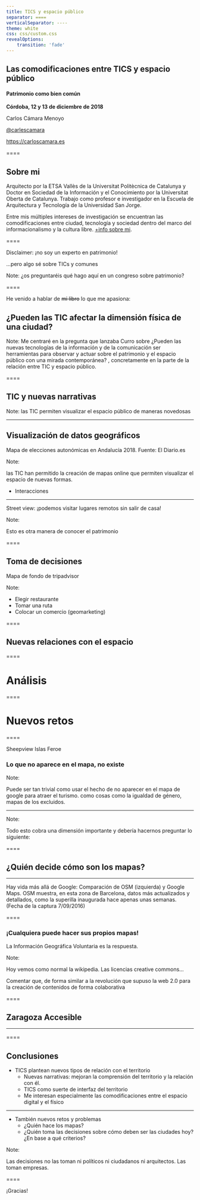 ```yaml
---
title: TICS y espacio público
separator: ====
verticalSeparator: ----
theme: white
css: css/custom.css
revealOptions:
    transition: 'fade'
---
```

<!-- .slide: data-background="img/aaron-sebastian-705195-unsplash.jpg" -->
<!-- .slide: data-background-color="#000" -->
<!-- .slide: data-background-opacity="0.5" -->


## Las comodificaciones entre TICS y espacio público<!-- .element: style:background-color="#000" -->

#### Patrimonio como bien común
**Córdoba, 12 y 13 de diciembre de 2018**

Carlos Cámara Menoyo

[@carlescamara](https://twitter.com/carlescamara)

https://carloscamara.es

====

## Sobre mi

Arquitecto por la ETSA Vallès de la Universitat Politècnica de Catalunya y Doctor en Sociedad de la Información y el Conocimiento por la Universitat Oberta de Catalunya. Trabajo como profesor e investigador en la Escuela de Arquitectura y Tecnología de la Universidad San Jorge.

Entre mis múltiples intereses de investigación se encuentran las comodificaciones entre ciudad, tecnología y sociedad dentro del marco del informacionalismo y la cultura libre. [+info sobre mi](https://carloscamara.es/about).


====


Disclaimer: ¡no soy un experto en patrimonio!

...pero algo sé sobre TICs y comunes <!-- .element: class="fragment" -->

Note: ¿os preguntaréis qué hago aquí en un congreso sobre patrimonio?

====

<!-- .slide: data-background="img/umbral.jpg" -->
<!-- .slide: data-background-color="#000" -->
<!-- .slide: data-background-opacity="0.5" -->

He venido a hablar de ~~mi libro~~ lo que me apasiona:

## ¿Pueden las TIC afectar la dimensión física de una ciudad?


Note: Me centraré en la pregunta que lanzaba Curro sobre ¿Pueden las nuevas tecnologías de la información y de la comunicación ser herramientas para observar y actuar sobre el patrimonio y el espacio público con una mirada contemporánea? , concretamente en la parte de la relación entre TIC y espacio público.


====

## TIC y nuevas narrativas

Note: las TIC permiten visualizar el espacio público de maneras novedosas

----
<!-- .slide: data-background-iframe="includes/mapa-elecciones-eldiarioes.html" -->

## Visualización de datos geográficos

Mapa de elecciones autonómicas en Andalucía 2018. Fuente: El Diario.es<!-- .element: class="bg-caption" -->

Note:

las TIC han permitido la creación de mapas online que permiten visualizar el espacio de nuevas formas.

* Interacciones

----

<!-- .slide: data-background-iframe="https://www.google.com/maps/@-13.1650709,-72.5447154,2a,75y,345.26h,90t/data=!3m7!1e1!3m5!1smD4ThA4SthLifTAdt0lb4A!2e0!3e5!7i13312!8i6656" -->

<!-- .slide: data-background="img/Screenshot_2018-12-09 Google Maps.jpg" -->
<!-- .slide: data-background-color="#000" -->
<!-- .slide: data-background-opacity="0.8" -->


Street view: ¡podemos visitar lugares remotos sin salir de casa!<!-- .element: class="bg-caption" -->

Note:

Esto es otra manera de conocer el patrimonio


====

## Toma de decisiones

Mapa de fondo de tripadvisor

Note:
* Elegir restaurante
* Tomar una ruta
* Colocar un comercio (geomarketing)

====

## Nuevas relaciones con el espacio



====

# Análisis

====

# Nuevos retos

====

<!-- .slide: data-background="img/sheepview.jpg" -->
<!-- .slide: data-background-color="#000" -->

Sheepview Islas Feroe<!-- .element: class="bg-caption" -->

### Lo que no aparece en el mapa, no existe

Note:

Puede ser tan trivial como usar el hecho de no aparecer en el mapa de google para atraer el turismo. como cosas como la igualdad de género, mapas de los excluidos.

----

<!-- .slide: data-background-iframe="https://geochicasosm.github.io/lascallesdelasmujeres/" -->

Note:

Todo esto cobra una dimensión importante y debería hacernos preguntar lo siguiente:

====

## ¿Quién decide cómo son los mapas?

----

<!-- .slide: data-background="img/map-compare-geofabrik-tools-zoom.png" -->


Hay vida más allá de Google: Comparación de OSM (izquierda) y Google Maps. OSM muestra, en esta zona de Barcelona, datos más actualizados y detallados, como la superilla inaugurada hace apenas unas semanas. (Fecha de la captura 7/09/2016)<!-- .element: class="bg-caption" -->

====

<!-- .slide: data-background="https://media.giphy.com/media/9JABX9AN92ds2rWFox/giphy.gif" -->
<!-- .slide: data-background-color="#000" -->
### ¡Cualquiera puede hacer sus propios mapas!

La Información Geográfica Voluntaria es la respuesta.

Note:

Hoy vemos como normal la wikipedia. Las licencias creative commons...


Comentar que, de forma similar a la revolución que supuso la web 2.0 para la creación de contenidos de forma colaborativa


====

## Zaragoza Accesible

----



====

<!-- .slide: data-background-color="#00b0f0" -->

## Conclusiones

* TICS plantean nuevos tipos de relación con el territorio
  - Nuevas narrativas: mejoran la comprensión del territorio y la relación con él.
  - TICS como suerte de interfaz del territorio<!-- .element: class="fragment" -->
  - Me interesan especialmente las comodificaciones entre el espacio digital y el físico <!-- .element: class="fragment" -->

----

<!-- .slide: class="blue-bg" -->

* También nuevos retos y problemas<!-- .element: class="fragment" -->
  - ¿Quién hace los mapas?<!-- .element: class="fragment" -->
  - ¿Quién toma las decisiones sobre cómo deben ser las ciudades hoy? ¿En base a qué criterios?<!-- .element: class="fragment" -->

Note:

Las decisiones no las toman ni políticos ni ciudadanos ni arquitectos. Las toman empresas.

====

¡Gracias!
